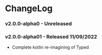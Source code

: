 # ChangeLog

### v2.0.0-alpha0 - Unreleased

### v2.0.0-alpha01 - Released 11/09/2022

- Complete kotlin re-imagining of Typed
